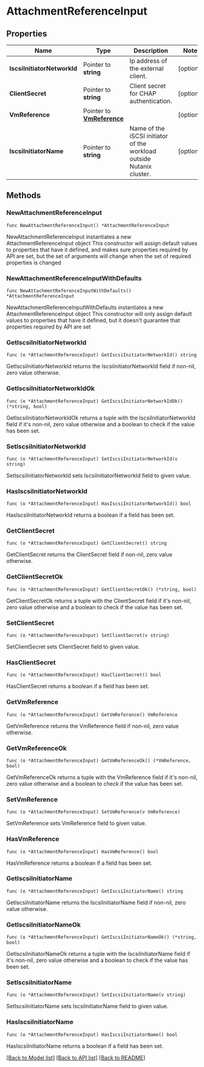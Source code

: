 # AttachmentReferenceInput

## Properties

Name | Type | Description | Notes
------------ | ------------- | ------------- | -------------
**IscsiInitiatorNetworkId** | Pointer to **string** | Ip address of the external client. | [optional] 
**ClientSecret** | Pointer to **string** | Client secret for CHAP authentication. | [optional] 
**VmReference** | Pointer to [**VmReference**](VmReference.md) |  | [optional] 
**IscsiInitiatorName** | Pointer to **string** | Name of the iSCSI initiator of the workload outside Nutanix cluster.  | [optional] 

## Methods

### NewAttachmentReferenceInput

`func NewAttachmentReferenceInput() *AttachmentReferenceInput`

NewAttachmentReferenceInput instantiates a new AttachmentReferenceInput object
This constructor will assign default values to properties that have it defined,
and makes sure properties required by API are set, but the set of arguments
will change when the set of required properties is changed

### NewAttachmentReferenceInputWithDefaults

`func NewAttachmentReferenceInputWithDefaults() *AttachmentReferenceInput`

NewAttachmentReferenceInputWithDefaults instantiates a new AttachmentReferenceInput object
This constructor will only assign default values to properties that have it defined,
but it doesn't guarantee that properties required by API are set

### GetIscsiInitiatorNetworkId

`func (o *AttachmentReferenceInput) GetIscsiInitiatorNetworkId() string`

GetIscsiInitiatorNetworkId returns the IscsiInitiatorNetworkId field if non-nil, zero value otherwise.

### GetIscsiInitiatorNetworkIdOk

`func (o *AttachmentReferenceInput) GetIscsiInitiatorNetworkIdOk() (*string, bool)`

GetIscsiInitiatorNetworkIdOk returns a tuple with the IscsiInitiatorNetworkId field if it's non-nil, zero value otherwise
and a boolean to check if the value has been set.

### SetIscsiInitiatorNetworkId

`func (o *AttachmentReferenceInput) SetIscsiInitiatorNetworkId(v string)`

SetIscsiInitiatorNetworkId sets IscsiInitiatorNetworkId field to given value.

### HasIscsiInitiatorNetworkId

`func (o *AttachmentReferenceInput) HasIscsiInitiatorNetworkId() bool`

HasIscsiInitiatorNetworkId returns a boolean if a field has been set.

### GetClientSecret

`func (o *AttachmentReferenceInput) GetClientSecret() string`

GetClientSecret returns the ClientSecret field if non-nil, zero value otherwise.

### GetClientSecretOk

`func (o *AttachmentReferenceInput) GetClientSecretOk() (*string, bool)`

GetClientSecretOk returns a tuple with the ClientSecret field if it's non-nil, zero value otherwise
and a boolean to check if the value has been set.

### SetClientSecret

`func (o *AttachmentReferenceInput) SetClientSecret(v string)`

SetClientSecret sets ClientSecret field to given value.

### HasClientSecret

`func (o *AttachmentReferenceInput) HasClientSecret() bool`

HasClientSecret returns a boolean if a field has been set.

### GetVmReference

`func (o *AttachmentReferenceInput) GetVmReference() VmReference`

GetVmReference returns the VmReference field if non-nil, zero value otherwise.

### GetVmReferenceOk

`func (o *AttachmentReferenceInput) GetVmReferenceOk() (*VmReference, bool)`

GetVmReferenceOk returns a tuple with the VmReference field if it's non-nil, zero value otherwise
and a boolean to check if the value has been set.

### SetVmReference

`func (o *AttachmentReferenceInput) SetVmReference(v VmReference)`

SetVmReference sets VmReference field to given value.

### HasVmReference

`func (o *AttachmentReferenceInput) HasVmReference() bool`

HasVmReference returns a boolean if a field has been set.

### GetIscsiInitiatorName

`func (o *AttachmentReferenceInput) GetIscsiInitiatorName() string`

GetIscsiInitiatorName returns the IscsiInitiatorName field if non-nil, zero value otherwise.

### GetIscsiInitiatorNameOk

`func (o *AttachmentReferenceInput) GetIscsiInitiatorNameOk() (*string, bool)`

GetIscsiInitiatorNameOk returns a tuple with the IscsiInitiatorName field if it's non-nil, zero value otherwise
and a boolean to check if the value has been set.

### SetIscsiInitiatorName

`func (o *AttachmentReferenceInput) SetIscsiInitiatorName(v string)`

SetIscsiInitiatorName sets IscsiInitiatorName field to given value.

### HasIscsiInitiatorName

`func (o *AttachmentReferenceInput) HasIscsiInitiatorName() bool`

HasIscsiInitiatorName returns a boolean if a field has been set.


[[Back to Model list]](../README.md#documentation-for-models) [[Back to API list]](../README.md#documentation-for-api-endpoints) [[Back to README]](../README.md)


